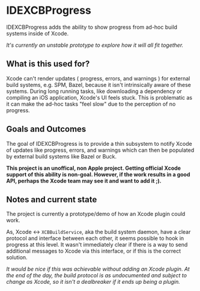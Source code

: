 # IDEXCBProgress

IDEXCBProgress adds the ability to show progress from ad-hoc build systems
inside of Xcode.

_It's currently an unstable prototype to explore how it will all fit together._

## What is this used for?

Xcode can't render updates ( progress, errors, and warnings ) for external
build systems, e.g. SPM, Bazel, because it isn't intrinsically aware of these
systems.  During long running tasks, like downloading a dependency or compiling
an iOS application, Xcode's UI feels stuck. This is problematic as it can make
the ad-hoc tasks "feel slow" due to the perception of no progress.

## Goals and Outcomes

The goal of IDEXCBProgress is to provide a thin subsystem to notify Xcode of
updates like progress, errors, and warnings which can then be populated by
external build systems like Bazel or Buck.

**This project is an unoffical, non Apple project. Getting official Xcode
support of this ability is non-goal. However, if the work results in a good
API, perhaps the Xcode team may see it and want to add it ;).**

## Notes and current state

The project is currently a prototype/demo of how an Xcode plugin could work.

As, Xcode <-> `XCBBuildService`, aka the build system daemon, have a clear
protocol and interface between each other, it seems possible to hook in
progress at this level. It wasn't immediately clear if there is a way to send
additional messages to Xcode via this interface, or if this is the correct
solution.

_It would be nice if this was achievable without adding an Xcode plugin. At the
end of the day, the build protocol is as undocumented and subject to change as
Xcode, so it isn't a dealbreaker if it ends up being a plugin._

